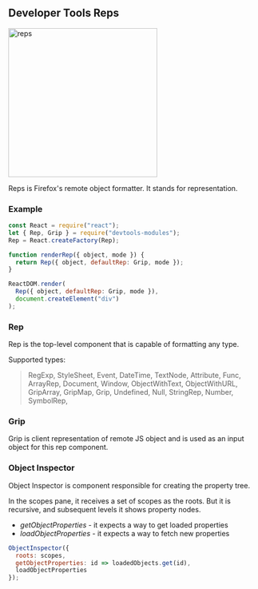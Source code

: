 ## Developer Tools Reps

<img width="298" alt="reps" src="https://cloud.githubusercontent.com/assets/254562/21075610/5ddf12fc-bee4-11e6-9b20-e19ffe3bd59f.png">


Reps is Firefox's remote object formatter. It stands for representation.


### Example

```js
const React = require("react");
let { Rep, Grip } = require("devtools-modules");
Rep = React.createFactory(Rep);

function renderRep({ object, mode }) {
  return Rep({ object, defaultRep: Grip, mode });
}

ReactDOM.render(
  Rep({ object, defaultRep: Grip, mode }),
  document.createElement("div")
);
```

### Rep
Rep is the top-level component that is capable of formatting any type.

Supported types:
> RegExp, StyleSheet, Event, DateTime, TextNode, Attribute, Func, ArrayRep, Document, Window, ObjectWithText, ObjectWithURL, GripArray, GripMap, Grip, Undefined, Null, StringRep, Number, SymbolRep,


### Grip
Grip is client representation of remote JS object and is used as an input object for this rep component.


### Object Inspector

Object Inspector is component responsible for creating the property tree.

In the scopes pane, it receives a set of scopes as the roots. But it is recursive, and subsequent levels it shows property nodes.

* *getObjectProperties* - it expects a way to get loaded properties
* *loadObjectProperties* - it expects a way to fetch new properties

```js
ObjectInspector({
  roots: scopes,
  getObjectProperties: id => loadedObjects.get(id),
  loadObjectProperties
});
```
